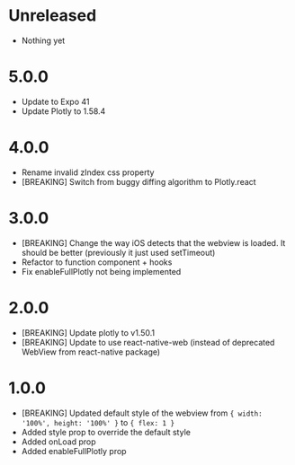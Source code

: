 # Unreleased

- Nothing yet

# 5.0.0

- Update to Expo 41
- Update Plotly to 1.58.4

# 4.0.0

- Rename invalid zIndex css property
- [BREAKING] Switch from buggy diffing algorithm to Plotly.react

# 3.0.0

- [BREAKING] Change the way iOS detects that the webview is loaded. It should be better (previously it just used setTimeout)
- Refactor to function component + hooks
- Fix enableFullPlotly not being implemented

# 2.0.0

- [BREAKING] Update plotly to v1.50.1
- [BREAKING] Update to use react-native-web (instead of deprecated WebView from react-native package)

# 1.0.0

- [BREAKING] Updated default style of the webview from `{ width: '100%', height: '100%' }` to `{ flex: 1 }`
- Added style prop to override the default style
- Added onLoad prop
- Added enableFullPlotly prop
